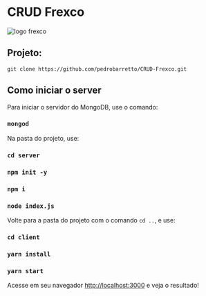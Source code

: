 # CRUD Frexco

![logo frexco](https://frexco.com.br/wp-content/uploads/2020/04/logo-frexco-slogan.png)

## Projeto:

`git clone https://github.com/pedrobarretto/CRUD-Frexco.git`

## Como iniciar o server

Para iniciar o servidor do MongoDB, use o comando:

### `mongod`

Na pasta do projeto, use:

### `cd server`
### `npm init -y`
### `npm i`
### `node index.js`

Volte para a pasta do projeto com o comando `cd ..`, e use:

### `cd client`
### `yarn install`
### `yarn start`

Acesse em seu navegador [http://localhost:3000](http://localhost:3000) e veja o resultado!
